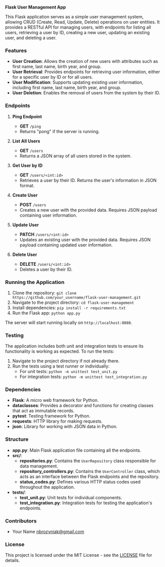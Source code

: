 **Flask User Management App**

This Flask application serves as a simple user management system, allowing CRUD (Create, Read, Update, Delete) operations on user entities. It provides a RESTful API for managing users, with endpoints for listing all users, retrieving a user by ID, creating a new user, updating an existing user, and deleting a user.

### Features

- **User Creation**: Allows the creation of new users with attributes such as first name, last name, birth year, and group.
- **User Retrieval**: Provides endpoints for retrieving user information, either for a specific user by ID or for all users.
- **User Modification**: Supports updating existing user information, including first name, last name, birth year, and group.
- **User Deletion**: Enables the removal of users from the system by their ID.

### Endpoints

1. **Ping Endpoint**
   - **GET** `/ping`
   - Returns "pong" if the server is running.

2. **List All Users**
   - **GET** `/users`
   - Returns a JSON array of all users stored in the system.

3. **Get User by ID**
   - **GET** `/users/<int:id>`
   - Retrieves a user by their ID. Returns the user's information in JSON format.

4. **Create User**
   - **POST** `/users`
   - Creates a new user with the provided data. Requires JSON payload containing user information.

5. **Update User**
   - **PATCH** `/users/<int:id>`
   - Updates an existing user with the provided data. Requires JSON payload containing updated user information.

6. **Delete User**
   - **DELETE** `/users/<int:id>`
   - Deletes a user by their ID.

### Running the Application

1. Clone the repository: `git clone https://github.com/your_username/flask-user-management.git`
2. Navigate to the project directory: `cd flask-user-management`
3. Install dependencies: `pip install -r requirements.txt`
4. Run the Flask app: `python app.py`

The server will start running locally on `http://localhost:8080`.

### Testing

The application includes both unit and integration tests to ensure its functionality is working as expected. To run the tests:

1. Navigate to the project directory if not already there.
2. Run the tests using a test runner or individually:
   - For unit tests: `python -m unittest test_unit.py`
   - For integration tests: `python -m unittest test_integration.py`

### Dependencies

- **Flask**: A micro web framework for Python.
- **dataclasses**: Provides a decorator and functions for creating classes that act as immutable records.
- **pytest**: Testing framework for Python.
- **requests**: HTTP library for making requests.
- **json**: Library for working with JSON data in Python.

### Structure

- **app.py**: Main Flask application file containing all the endpoints.
- **src/**:
  - **repositories.py**: Contains the `UserRepository` class responsible for data management.
  - **repository_controllers.py**: Contains the `UserController` class, which acts as an interface between the Flask endpoints and the repository.
  - **status_codes.py**: Defines various HTTP status codes used throughout the application.
- **tests/**:
  - **test_unit.py**: Unit tests for individual components.
  - **test_integration.py**: Integration tests for testing the application's endpoints.

### Contributors

- Your Name <nbrozyniak@gmail.com>

### License

This project is licensed under the MIT License - see the [LICENSE](LICENSE) file for details.